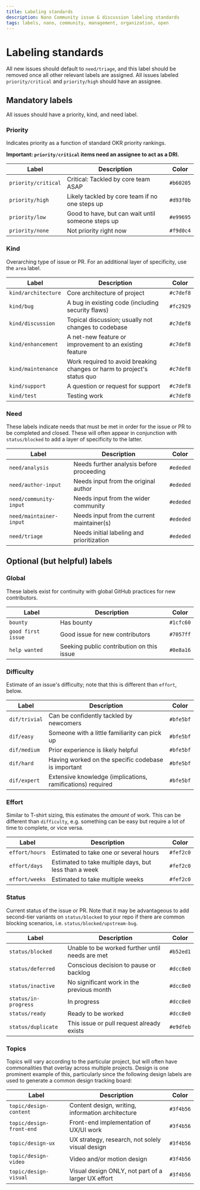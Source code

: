 ```yaml
---
title: Labeling standards
description: Nano Community issue & discussion labeling standards
tags: labels, nano, community, management, organization, open
---
```


# Labeling standards

All new issues should default to `need/triage`, and this label should be removed once all other relevant labels are assigned. All issues labeled `priority/critical` and `priority/high` should have an assignee.

## Mandatory labels

All issues should have a priority, kind, and need label.

### Priority

Indicates priority as a function of standard OKR priority rankings.

**Important: `priority/critical` items need an assignee to act as a DRI.**

| Label               | Description                                       | Color     |
| ------------------- | ------------------------------------------------- | --------- |
| `priority/critical` | Critical: Tackled by core team ASAP               | `#b60205` |
| `priority/high`     | Likely tackled by core team if no one steps up    | `#d93f0b` |
| `priority/low`      | Good to have, but can wait until someone steps up | `#e99695` |
| `priority/none`     | Not priority right now                            | `#f9d0c4` |

### Kind

Overarching type of issue or PR. For an additional layer of specificity, use the `area` label.

| Label               | Description                                                             | Color     |
| ------------------- | ----------------------------------------------------------------------- | --------- |
| `kind/architecture` | Core architecture of project                                            | `#c7def8` |
| `kind/bug`          | A bug in existing code (including security flaws)                       | `#fc2929` |
| `kind/discussion`   | Topical discussion; usually not changes to codebase                     | `#c7def8` |
| `kind/enhancement`  | A net-new feature or improvement to an existing feature                 | `#c7def8` |
| `kind/maintenance`  | Work required to avoid breaking changes or harm to project's status quo | `#c7def8` |
| `kind/support`      | A question or request for support                                       | `#c7def8` |
| `kind/test`         | Testing work                                                            | `#c7def8` |

### Need

These labels indicate needs that must be met in order for the issue or PR to be completed and closed. These will often appear in conjunction with `status/blocked` to add a layer of specificity to the latter.

| Label                   | Description                                | Color     |
| ----------------------- | ------------------------------------------ | --------- |
| `need/analysis`         | Needs further analysis before proceeding   | `#ededed` |
| `need/author-input`     | Needs input from the original author       | `#ededed` |
| `need/community-input`  | Needs input from the wider community       | `#ededed` |
| `need/maintainer-input` | Needs input from the current maintainer(s) | `#ededed` |
| `need/triage`           | Needs initial labeling and prioritization  | `#ededed` |

## Optional (but helpful) labels

### Global

These labels exist for continuity with global GitHub practices for new contributors.

| Label              | Description                               | Color     |
| ------------------ | ----------------------------------------- | --------- |
| `bounty`           | Has bounty                                | `#1cfc60` |
| `good first issue` | Good issue for new contributors           | `#7057ff` |
| `help wanted`      | Seeking public contribution on this issue | `#0e8a16` |

### Difficulty

Estimate of an issue's difficulty; note that this is different than `effort`, below.

| Label         | Description                                                | Color     |
| ------------- | ---------------------------------------------------------- | --------- |
| `dif/trivial` | Can be confidently tackled by newcomers                    | `#bfe5bf` |
| `dif/easy`    | Someone with a little familiarity can pick up              | `#bfe5bf` |
| `dif/medium`  | Prior experience is likely helpful                         | `#bfe5bf` |
| `dif/hard`    | Having worked on the specific codebase is important        | `#bfe5bf` |
| `dif/expert`  | Extensive knowledge (implications, ramifications) required | `#bfe5bf` |

### Effort

Similar to T-shirt sizing, this estimates the _amount_ of work. This can be different than `difficulty`, e.g. something can be easy but require a lot of time to complete, or vice versa.

| Label          | Description                                           | Color     |
| -------------- | ----------------------------------------------------- | --------- |
| `effort/hours` | Estimated to take one or several hours                | `#fef2c0` |
| `effort/days`  | Estimated to take multiple days, but less than a week | `#fef2c0` |
| `effort/weeks` | Estimated to take multiple weeks                      | `#fef2c0` |

### Status

Current status of the issue or PR. Note that it may be advantageous to add second-tier variants on `status/blocked` to your repo if there are common blocking scenarios, i.e. `status/blocked/upstream-bug`.

| Label                | Description                                     | Color     |
| -------------------- | ----------------------------------------------- | --------- |
| `status/blocked`     | Unable to be worked further until needs are met | `#b52ed1` |
| `status/deferred`    | Conscious decision to pause or backlog          | `#dcc8e0` |
| `status/inactive`    | No significant work in the previous month       | `#dcc8e0` |
| `status/in-progress` | In progress                                     | `#dcc8e0` |
| `status/ready`       | Ready to be worked                              | `#dcc8e0` |
| `status/duplicate`   | This issue or pull request already exists       | `#e9dfeb` |

### Topics

Topics will vary according to the particular project, but will often have commonalities that overlay across multiple projects. Design is one prominent example of this, particularly since the following design labels are used to generate a common design tracking board:

| Label                    | Description                                        | Color     |
| ------------------------ | -------------------------------------------------- | --------- |
| `topic/design-content`   | Content design, writing, information architecture  | `#3f4b56` |
| `topic/design-front-end` | Front-end implementation of UX/UI work             | `#3f4b56` |
| `topic/design-ux`        | UX strategy, research, not solely visual design    | `#3f4b56` |
| `topic/design-video`     | Video and/or motion design                         | `#3f4b56` |
| `topic/design-visual`    | Visual design ONLY, not part of a larger UX effort | `#3f4b56` |
